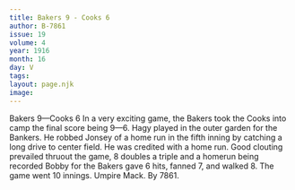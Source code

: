 ```yaml
---
title: Bakers 9 - Cooks 6
author: B-7861
issue: 19
volume: 4
year: 1916
month: 16
day: V
tags:
layout: page.njk
image:
---
```

Bakers 9—Cooks 6      In a very exciting game, the Bakers took the Cooks into camp the final score being 9—6.      Hagy played in the outer garden for the Bankers. He robbed Jonsey of a home run in the fifth inning by catching a long drive to center field. He was credited with a home run.       Good clouting prevailed thruout the game, 8 doubles a triple and a homerun being recorded       Bobby for the Bakers gave 6 hits, fanned 7, and walked 8.      The game went 10 innings.      Umpire Mack. By 7861.   

